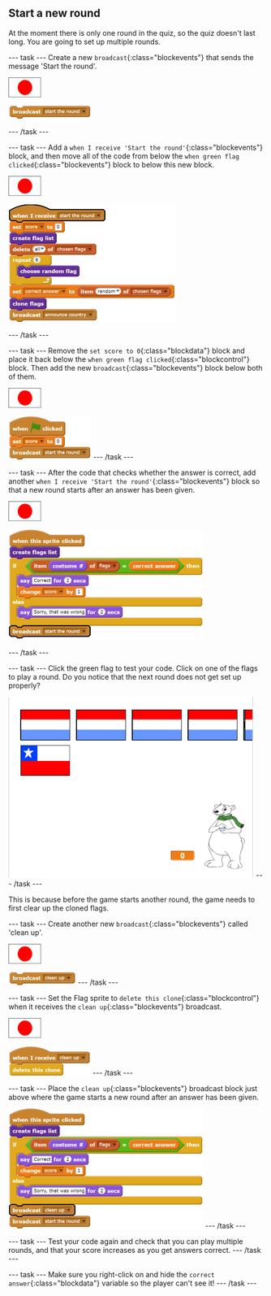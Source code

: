 ## Start a new round

At the moment there is only one round in the quiz, so the quiz doesn't last long. You are going to set up multiple rounds.

--- task ---
Create a new `broadcast`{:class="blockevents"} that sends the message 'Start the round'.

![Flag sprite](images/flag-sprite.png)

![blocks_1546524225_7197363](images/blocks_1546524225_7197363.png)

--- /task ---

--- task ---
Add a `when I receive 'Start the round'`{:class="blockevents"} block, and then move all of the code from below the `when green flag clicked`{:class="blockevents"} block to below this new block.

![Flag sprite](images/flag-sprite.png)


![blocks_1546524228_3548393](images/blocks_1546524228_3548393.png)

--- /task ---

--- task ---
Remove the `set score to 0`{:class="blockdata"} block and place it back below the `when green flag clicked`{:class="blockcontrol"} block. Then add the new `broadcast`{:class="blockevents"} block below both of them.

![Flag sprite](images/flag-sprite.png)

![blocks_1546524230_0148969](images/blocks_1546524230_0148969.png)
--- /task ---

--- task ---
After the code that checks whether the answer is correct, add another `when I receive 'Start the round'`{:class="blockevents"} block so that a new round starts after an answer has been given.

![Flag sprite](images/flag-sprite.png)

![blocks_1546524231_5934067](images/blocks_1546524231_5934067.png)

--- /task ---

--- task ---
Click the green flag to test your code. Click on one of the flags to play a round. Do you notice that the next round does not get set up properly?

![Next round does not work](images/next-round-does-not-work.png)
--- /task ---

This is because before the game starts another round, the game needs to first clear up the cloned flags.

--- task ---
Create another new `broadcast`{:class="blockevents"} called 'clean up'.

![Flag sprite](images/flag-sprite.png)

![blocks_1546524233_2246745](images/blocks_1546524233_2246745.png)
--- /task ---

--- task ---
Set the Flag sprite to `delete this clone`{:class="blockcontrol"} when it receives the `clean up`{:class="blockevents"} broadcast.

![Flag sprite](images/flag-sprite.png)

![blocks_1546524234_819807](images/blocks_1546524234_819807.png)
--- /task ---

--- task ---
Place the `clean up`{:class="blockevents"} broadcast block just above where the game starts a new round after an answer has been given.

![blocks_1546524236_4284346](images/blocks_1546524236_4284346.png)
--- /task ---

--- task ---
Test your code again and check that you can play multiple rounds, and that your score increases as you get answers correct.
--- /task ---

--- task ---
Make sure you right-click on and hide the `correct answer`{:class="blockdata"} variable so the player can't see it!
--- /task ---
